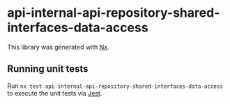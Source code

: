 # api-internal-api-repository-shared-interfaces-data-access

This library was generated with [Nx](https://nx.dev).

## Running unit tests

Run `nx test api-internal-api-repository-shared-interfaces-data-access` to execute the unit tests via [Jest](https://jestjs.io).
